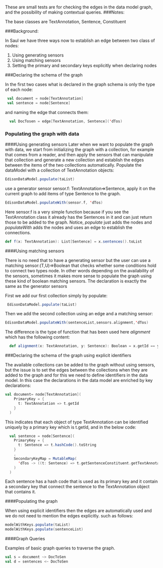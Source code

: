 

These are small tests are for checking the edges in the data model graph, and the possibility of making contextual queries.
###Notes:

The base classes are TextAnnotation, Sentence, Constituent

###Background:

In Saul we have three ways now to establish an edge between two class of nodes:

1. Using generating sensors
2. Using matching sensors
3. Setting the primary and secondary keys explicitly when declaring nodes

###Declaring the schema of the graph

In the first two cases what is declared in the graph schema is only the type of each node:

```scala
 val document = node[TextAnnotation]
 val sentence = node[Sentence]
```
and naming the edge that connects them:

```scala
  val DocTosen = edge[TextAnnotation, Sentence]('dTos)
```

### Populating the graph with data
####Using generating sensors
Later when we want to populate the graph with data, we start from initializing the graph with a collection,
for example that comes from a reader, and then apply the sensors that can manipulate that collection and
generate a new collection and establish the edges between the items of the two collections automatically.
Populate the dataModel with a collection of TextAnnotation objects:

```scala
EdisonDataModel.populate(taList)
```
use a generator sensor sensor.f: TextAnnotation=>Sentence, apply it on the current graph to  add items of type Sentence to the graph.

```scala
EdisonDataModel.populateWith(sensor.f, 'dTos)
```
Here sensor.f is a very simple function because if you see the TextAnnotation class it already has the Sentences in it and can just return those to be added to the graph. Notice, *populate* just
  adds the nodes and *populateWith* adds the nodes and uses an edge to establish the connections.
```scala
def f(x: TextAnnotation): List[Sentence] = x.sentences().toList
```
####Using matching sensors

There is no need that to have a generating sensor but the user can use a matching sensor:(T,U)=>Boolean
that checks whether some conditions hold to connect two types node. In other words depending on
the availability of the sensors, sometimes it makes more sense to populate the graph using
these kind of boolean matching sensors. The declaration is exactly the same as the generator sensors

 First we add our first collection simply by populate:

```scala
 EdisonDataModel.populate(taList)
```
Then we add the second collection using an edge and a matching sensor:

```scala
EdisonDataModel.populateWith(sentenceList,sensors.alignment,'dTos)
```
The difference is the type of function that has been used here *alignment*
which has the following content:

```scala
  def alignment(x: TextAnnotation, y: Sentence): Boolean = x.getId == y.getSentenceConstituent.getTextAnnotation.getId
 ```

###Declaring the schema of the graph using explicit identifiers

The available collections can be added to the graph without using sensors, but the issue is to set the edges between the collections when they are added to the graph and
for this we need to define identifiers in the data model.
In this case the declarations in the data model are enriched by key declarations:
```scala
val document= node[TextAnnotation](
    PrimaryKey = {
      t: TextAnnotation => t.getId
    }
  )
```
This indicates that each object of type TextAnnotation can be identified uniquely by a primary key which is t.getId, and in the below code:
```scala
  val sentence = node[Sentence](
    PrimaryKey = {
      t: Sentence => t.hashCode().toString
    }
    ,
    SecondaryKeyMap = MutableMap(
      'dTos -> ((t: Sentence) => t.getSentenceConstituent.getTextAnnotation.getId)
    )
  )
```
Each sentence has a hash code that is used as its primary key and it contain a secondary key that connect the sentence to the
TextAnnotation object that contains it.

####Populating the graph

When using explicit identifiers then the edges are automatically used and we do not need to mention the edges explicitly.
such as follows:

```scala
modelWithKeys.populate(taList)
modelWithKeys.populate(sentenceList)
```

####Graph Queries

Examples of basic graph queries to traverse the graph.

```scala
val s = document ~> DocToSen
val d = sentences <~ DocToSen
```
